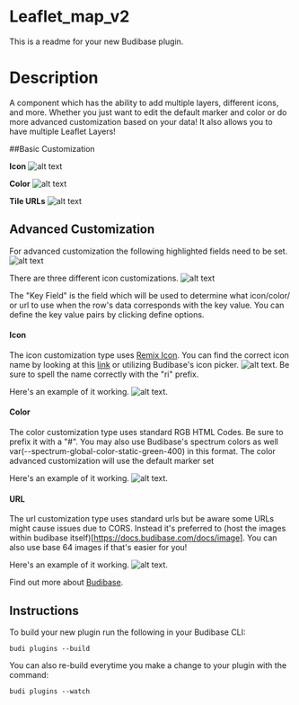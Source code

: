 # Leaflet_map_v2
This is a readme for your new Budibase plugin.

# Description
A component which has the ability to add multiple layers, different icons, and more. Whether you just want to edit the default marker and color or do more advanced customization based on your data! It also allows you to have multiple Leaflet Layers!

##Basic Customization

**Icon**
![alt text](https://github.com/JayP718/Customizable_Leaflet_Map/blob/main/assets/default_icon.png)

**Color**
![alt text](https://github.com/JayP718/Customizable_Leaflet_Map/blob/main/assets/default_marker_color.png)

**Tile URLs**
![alt text](https://github.com/JayP718/Customizable_Leaflet_Map/blob/main/assets/layer_url.png)

## Advanced Customization

For advanced customization the following highlighted fields need to be set.
![alt text](https://github.com/JayP718/Customizable_Leaflet_Map/blob/main/assets/advanced_customization.png)

There are three different icon customizations. 
![alt text](https://github.com/JayP718/Customizable_Leaflet_Map/blob/main/assets/marker_icon_type.png)

The "Key Field" is the field which will be used to determine what icon/color/ or url to use when the row's data corresponds with the key value. You can define the key value pairs by clicking define options.

#### Icon
The icon customization type uses [Remix Icon](https://remixicon.com). You can find the correct icon name by looking at this [link](https://remixicon.com) or utilizing Budibase's icon picker.
![alt text](https://github.com/JayP718/Customizable_Leaflet_Map/blob/main/assets/default_icon.png).
Be sure to spell the name correctly with the "ri" prefix.

Here's an example of it working.
![alt text](https://github.com/JayP718/Customizable_Leaflet_Map/blob/main/assets/marker_icon_edit_type.png).

#### Color
The color customization type uses standard RGB HTML Codes. Be sure to prefix it with a "#". You may also use Budibase's spectrum colors as well var(--spectrum-global-color-static-green-400) in this format. The color advanced customization will use the default marker set 

Here's an example of it working.
![alt text](https://github.com/JayP718/Customizable_Leaflet_Map/blob/main/assets/marker_icon_color_edit.png).

#### URL
The url customization type uses standard urls but be aware some URLs might cause issues due to CORS. Instead it's preferred to (host the images within budibase itself)[https://docs.budibase.com/docs/image]. You can also use base 64 images if that's easier for you!

Here's an example of it working.
![alt text](https://github.com/JayP718/Customizable_Leaflet_Map/blob/main/assets/marker_url_icon_edit.png).










Find out more about [Budibase](https://github.com/Budibase/budibase).



## Instructions

To build your new  plugin run the following in your Budibase CLI:
```
budi plugins --build
```

You can also re-build everytime you make a change to your plugin with the command:
```
budi plugins --watch
```

